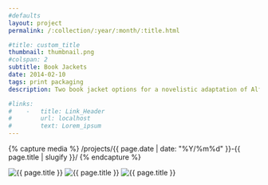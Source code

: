 ```yaml
---
#defaults
layout: project
permalink: /:collection/:year/:month/:title.html

#title: custom_title
thumbnail: thumbnail.png
#colspan: 2
subtitle: Book Jackets
date: 2014-02-10
tags: print packaging
description: Two book jacket options for a novelistic adaptation of Alfred Hitchcock's "Spellbound" designed as a student exercise in symbolic narrative.

#links:
#    -   title: Link_Header
#        url: localhost
#        text: Lorem_ipsum
---
```


<!-- set project media path -->
{% capture media %}
    /projects/{{ page.date | date: "%Y/%m%d" }}-{{ page.title | slugify }}/
{% endcapture %}
<!-- end -->

<!-- media -->
<img class="span8" src="{{media|strip}}books.jpg" alt="{{ page.title }}">
<img class="span8" src="{{media|strip}}maze-02.jpg" alt="{{ page.title }}">
<img class="span8" src="{{media|strip}}catscan-02.jpg" alt="{{ page.title }}">
